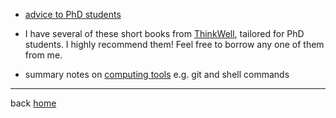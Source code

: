 - [advice to PhD students](https://www.ncbs.res.in/sites/default/files/users/sandhyab/PhDstudents.pdf)
- I have several of these short books from
  [ThinkWell](https://www.ithinkwell.com.au/for-phd-students), tailored
  for PhD students.
  I highly recommend them! Feel free to borrow any one of them from me.

- summary notes on [computing tools](http://cecileane.github.io/computingtools/pages/topics.html)
  e.g. git and shell commands

---
back [home](readme.md)
